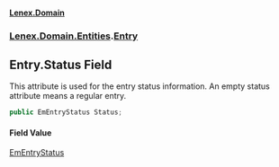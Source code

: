 #### [Lenex.Domain](index.md 'index')
### [Lenex.Domain.Entities](Lenex.Domain.Entities.md 'Lenex.Domain.Entities').[Entry](Lenex.Domain.Entities.Entry.md 'Lenex.Domain.Entities.Entry')

## Entry.Status Field

This attribute is used for the entry status information. An empty status attribute means a regular entry.

```csharp
public EmEntryStatus Status;
```

#### Field Value
[EmEntryStatus](Lenex.Domain.Enums.EmEntryStatus.md 'Lenex.Domain.Enums.EmEntryStatus')